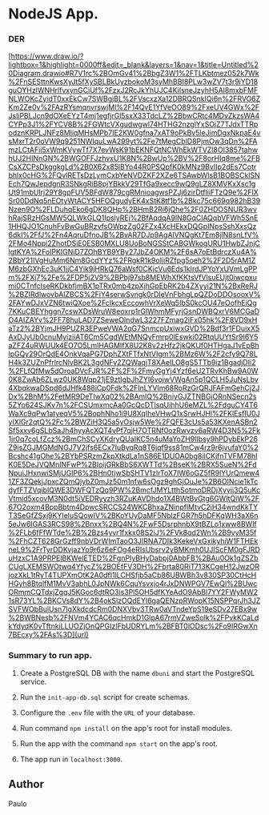  # NodeJS App.
 
 ### DER
[https://www.draw.io/?lightbox=1&highlight=0000ff&edit=_blank&layers=1&nav=1&title=Untitled%20Diagram.drawio#R7V1rc%2BOmGv41%2BbgZ3W1%2FTLKbtmez052k7Wk%2FnSESttnKwsXyJt5fXySBLBkUyzbokoM3syMhBBI8PLw3wZV7t3r9iYD18guOYHzlWNHrlfvxynGCiUf%2FzxJ2RcJkYhUJC4KiIsneJzyhH5Al8mxbFMFNLWOKcZyidT0xxEkCw7SWBgjBL%2FVscxzXa12DBRQSnkIQi6n%2FRVG6ZKm2Ze0v%2FAzRYsmqnvrswjMI%2F14QvE1YfVeOO89%2FxeUV4GWx%2FJsliPBLJcn9dOXeEYzT4mj1egfjrGl5sxX33TdcLZ%2BbwCRtc4MDvZkzsWA4CYPp3J1%2FYCV8B%2FGWtcVXgudwgwl74HTHG2nzglYxSOjZ7TJdxTTRpodznKRPLJNFz8MliqMHsMPb7IE2KW0gfna7xAT9oPkBv5leJimDgxNkpaE4vsMxrT2r0oVW9q9251NWIquLwA299yt%2Fe7tMegCblD8PjmOw3qDn%2FAmzLCtAFii5xWmKVywTf7X7evWsK91bEKNFQtNCWhEkWTVZl8OI3857tahwhUJ2HINnGN%2BWGOFFJzhvxU1K8N%2BwUp%2BV%2F8orHIq8me%2FBCsXZCPsDkggkgLd%2B0X62x85lBYo44R0PSQpfK0kMNz9BvIIp2dEs7Cotrbhlx0cHG%2FQvlRETsDzLymCxbYeNVDZKF2XZe6TSAwbWlsB1BOBSCklSNEch7QwJepdgnR3SNkgRiB8pjYBkkV29TfGa9xecc9wQ9gLZ8XMVKxXsc1gUt91mbUlrj29Y8gpFUV5BFdW879cgRMnioagwsPZJj6zirDtfliiFTzQ9e%2FIXSr00DdNq5nEOtyWtACY5HFOQgudyEK4xStK8tf1b%2Bkc75c669q982hB39Nzen9O%2FLDuhqEko6gDK8QHp%2BHmB2Ri6jQhe%2F0ZHDOSNUR3wvhRajSRzHGsMW5QLWkGLQ1IpslyREj%2BfAqdqA9lN8GqClAQqbVFWh5SnE1HHQJO1CnuhFvBwGuBRzvfsOWpzZg02FZx4XcHEkxDQGpINpsSshXxsQz6dkI%2FfJ%2Fn4AqruDfnoJB%2BvAR7DJp9AgAlVNQgKt7Em8jlN8snLfV%2FMo4Nppi2ZhotDSiE0ESB0MXLU8UoBoNGSStCABGWkogURU1HwbZJnjClgtKYA%2FoIPKIGNiD7ZOhBYB9YBy27JbZ4OKM%2F6sA7oEtBdrczXu4A%2BbY21IVgHuMm6Nm8GcdYYz%2FRgkR1k9oIiiRZfpg5oeh2%2F2D5rAM1ZM6zbGXhEc3uK1jjC4Yik9jHRkQ76aWsf0CKjcVu6Eds1kIrdJPYoYxUVmLgPPm%2FXj7%2Fe%2FDP5j2V9%2BPbj97sb8MEWhXfKKtsVfVlsuEUjt0iwcpxumi0CTnfcIseRKDkbfjmBX1pTRx0mb4zpXjhGpEbRK2b4ZXyyi21N%2BxReRJ%2BZIRdlwovbAIZBCS%2FiY4serwSvngk0rDIeVnFbhgLpQZDoDDOsooxV%2FAYwDJxVZN6twiQXoe%2FcIkcxEccowhVrXeWq5IbS0kcOU47eOofhEiQg7KKuCBEYhggn7cswXDsWruW8eoxrp1rGlWhmMFyrjGsnDWBQxrV6MCGaDO4AIZAYv%2FF78huLAD7ZSeweOIndwL3227FZmag2iFx05hk%2F8VD9xHaTz2%2BYjmJH9PUZR3EPweVWA2qG7SnmcpUxiwxGVD%2Bdf3r1FDuixX5AxDJyUb0cnuMyiziiAT6Cm5CgdWEtMNQyFmrp0lEswki02RtqUUYtSr9I6Y5aZFZ4uRWUUk4EO7O5LmlHAGMIfX8U2K8v2zHfz2jkQKUf0HTHgaJ1vEpBhlpGQy29OrQdE4OnkVqaPG7DphZXtFTfxNtVIgm%2BMz6W%2F2cfy9Q78LH4k3ZUZnPfrlrcNlvBK2L3gdNFv2ZQWaqjT8XAeILO8gS5TTb9iz1BgadjDIi2%2FLfQfMw5dOroaDVcFJR%2F%2F%2FmyGgYj4Yzf6eU2TRvKhBw9A0W0K8ZwAb6ZLwz0UK8Wqp21jE9ztIgbJhZYI6vojwVWgAn5p1QCLH5JuNsLbv4XbqkwaDSpd6dJHfk488iCp0Fdk%2FInLYVIm68RoRzGrQRJFAFmGehCj2JDx%2BhM%2FetMR9DeTIwXq02%2BAmlQ%2BniyGJZTNBGjORnNSecn2s5ZYo624SJKv7n%2FCSUmxmcAa0GcQcDTlsqUihhU6eMZL%2FdguCY4T6WaXc9qPw1atyeqV5%2BophNho1i9U8XqIheVHwQ1xSrwHJHl%2FKlEsfIU0JyIXlGr2qtQ%2Fc%2BWZiH3Q5a5yOsjw5We%2FQFE3cUs5a53KXenASBn2Sf5xxv6gSLbSaJh4hyyAcXQT4vPf7qjH7OTRNf0ozRwvzv6aRW4D3N5%2Fk1jr0q7coLfZcz%2BmChSCyXKdryQUaIKC5n4uMaYoZH9lIbsy9hPDybEkP26Z9isZGJMGMdNGJ7V2jfs6ECx7IuByqRq8T6jqf9ss81mCw4rz9r6jvufaY0%2Bcshc41gOhe%2BYbPSRzmZkpXtkdLa1nS86E1DUOA0bg8iICKjfnTVFM78hIK0E5DeJVQMnINFwP%2BIoijGRkBbS6XWTTd%2BseK%2BRX5SueN%2FdNpuiJHxnwiSMjUGIP6%2BHn0tjwSbSHTV1zIrToX7IW6oGZ5fR9lYUrQmew41ZF3ZQekjJpxcZQmQjybZ0mJz50m1nfw6sOgz9ghGjOuJe%2B6OINcie1kTcdyfFTZVqibIQWE3DWFQTzQq9PW%2BmcfJMYLtthSotmoDRDjXyyjj3Q5uKcVtmid5xcovM3N0dt5iVEDRyyzh3RZuKAVDhdo1X4BWtBvGtg6GWltQiW%2F67O2oxm4BppBbtm4DpwcSRCCS24WKCBhxaZNinpflMtvC2jH34wndKkTYT3SeGfZSxj9KYIeluSQowIV%2BKoYUyDaMF5NblzFGR7h5hDFKqWH3aX6n5eJw6IGAS3RCS98%2Bnxx%2BQ4N%2FwF5DsrphnbX9tBZLo1xww8BWlf%2FLb6fFfWTde%2B%2Bzs4yvr1fxkx08S2iJ%2FVk8qd2Wn%2B9vyM35f%2FhCZT628GrGzff9nbVDrWImTaoO3JIRNA7DIk3KekeVxGxikyhiW1FTHEkneL9%2FrTyrDDKvjazYo9r6z6eFOg4eRIsUbsrv2yBMKmh0UJIScFM0gFJRDuHzxC1A9PRPElBKWeIETED%2FgnPIyBHyDabpj0AbbFB%2BAu0Ok1gZSZbCUgLXEMSWOtwq4YfycZ%2BOEfFV3DH%2Fbrta80RiT713KCgeH12JwzORjozXkL1tRyT4TUPXmOtK2A0dfI1lLCHSfjb5aCb86UBWBh3v830SP30CtHcHHGyh8BtqlfM1MvV3abhL0JpNWk6CquYsvxjo4rJxDNWPGV7EwQl%2BUwcORmmCQTdxjZgqJ5KGoc6dtRO3is3Pl5OH5dfKYeAdO9AbBl7YY2FWyMW21sR73YL%2BKCVs8dY%2B4okSlzOQdEYI6gaQENzpRWopK15NSPPqrJh3JZSVFWObBulUsn7IgXkdcdcRm0DNXVbv3TRw0aVTndeYpS19eSDv27EBx9w%2BWBNesb%2FNVm4YCAC6qcHmkD1GlpA67rmVZweSolk%2FPvkKCaLdkYdydK0vTftnkiLLUOZjOnQPGIzIFbUDRYLm%2BFBT0lODsc%2Fo9IRGwXn7BEcxy%2FAs%3D](url)


 ### Summary to run app.
 
 1. Create a PostgreSQL DB with the name `dbuni` and start the PostgreSQL service.
 
 2. Run the `init-app-db.sql` script for create schemas.
 
 3. Configure the `.env` file with the `URL` of your database. 
 
 4. Run command `npm install` on the app's root for install modules.
  
 5. Run the app with the command `npm start` on the app's root.
 
 6. The app run in `localhost:3000`.

## Author
Paulo